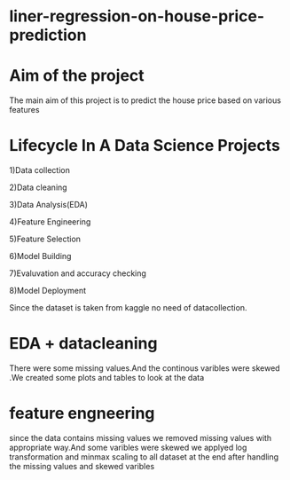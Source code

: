 # liner-regression-on-house-price-prediction
# Aim of the project
The main aim of this project is to predict the house price based on various features
#  Lifecycle In A Data Science Projects
1)Data collection

2)Data cleaning

3)Data Analysis(EDA)

4)Feature Engineering

5)Feature Selection

6)Model Building

7)Evaluvation and accuracy checking

8)Model Deployment

Since the dataset is taken from kaggle no need of datacollection.
# EDA + datacleaning
There were some missing values.And the continous varibles were skewed .We created some plots and tables to look at the data
# feature engneering
since the data contains missing values we removed missing values with appropriate way.And some varibles were skewed we applyed log transformation
and minmax scaling to all dataset at the end after handling the missing values and skewed varibles
